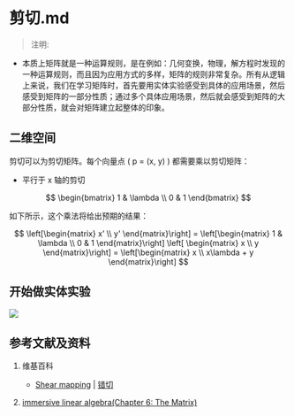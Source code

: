 # 剪切.md

> 注明:
>  
- 本质上矩阵就是一种运算规则，是在例如：几何变换，物理，解方程时发现的一种运算规则，而且因为应用方式的多样，矩阵的规则非常复杂。所有从逻辑上来说，我们在学习矩阵时，首先要用实体实验感受到具体的应用场景，然后感受到矩阵的一部分性质；通过多个具体应用场景，然后就会感受到矩阵的大部分性质，就会对矩阵建立起整体的印象。

## 二维空间

剪切可以为剪切矩阵。每个向量点 \( p = (x, y) \) 都需要乘以剪切矩阵：

- 平行于 x 轴的剪切

$$
\begin{bmatrix}
  1 & \lambda \\
  0 & 1
\end{bmatrix}
$$

如下所示，这个乘法将给出预期的结果：

$$
\left[\begin{matrix}
	x’ \\
	y' 
  \end{matrix}\right]
    = 
  \left[\begin{matrix}
	1 & \lambda \\
	0 & 1
  \end{matrix}\right]
  \left[ \begin{matrix}
	x \\
	y 
  \end{matrix}\right]
	= 
\left[\begin{matrix}
	x \\
	x\lambda + y
\end{matrix}\right]
$$

## 开始做实体实验

![](/images/线性代数/矩阵/变换矩阵/剪切/1a1.jpg)

## 参考文献及资料

1. 维基百科
	- [Shear mapping](https://en.wikipedia.org/wiki/Shear_mapping) | [错切](https://zh.wikipedia.org/wiki/错切)
   
2. [immersive linear algebra(Chapter 6: The Matrix)](http://immersivemath.com/ila/ch06_matrices/ch06.html)